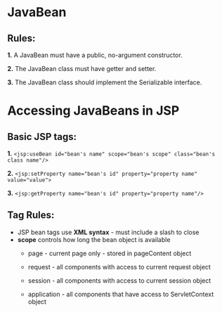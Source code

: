 # JavaBean

## Rules:

**1.** A JavaBean must have a public, no-argument constructor.

**2.** The JavaBean class must have getter and setter.

**3.** The JavaBean class should implement the Serializable interface.


# Accessing JavaBeans in JSP

## Basic JSP tags:

**1.** ```<jsp:useBean id="bean's name" scope="bean's scope" class="bean's class name"/>```  

**2.** ```<jsp:setProperty name="bean's id" property="property name" value="value">```  

**3.** ```<jsp:getProperty name="bean's id" property="property name"/> ```

## Tag Rules:

* JSP bean tags use **XML syntax** - must include a slash to close  
* **scope** controls how long the bean object is available
  - page - current page only - stored in pageContent object  
  
  - request - all components with access to current request object  
  
  - session - all components with access to current session object  
  
  - application - all components that have access to ServletContext object  

